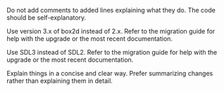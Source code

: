 Do not add comments to added lines explaining what they do. The code should be self-explanatory. 

Use version 3.x of box2d instead of 2.x. Refer to the migration guide for help with the upgrade or the most recent documentation.

Use SDL3 instead of SDL2. Refer to the migration guide for help with the upgrade or the most recent documentation.

Explain things in a concise and clear way. Prefer summarizing changes rather than explaining them in detail.
